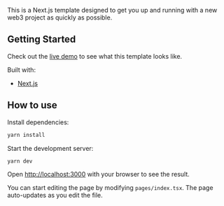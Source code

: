 This is a Next.js template designed to get you up and running with a new web3 project as quickly as possible.

## Getting Started

Check out the [live demo](https://demo-rnsjs.vercel.app/) to see what this template looks like.

Built with:

- [Next.js](https://nextjs.org/)

## How to use

Install dependencies:

```bash
yarn install
```

Start the development server:

```bash
yarn dev
```

Open [http://localhost:3000](http://localhost:3000) with your browser to see the result.

You can start editing the page by modifying `pages/index.tsx`. The page auto-updates as you edit the file.
